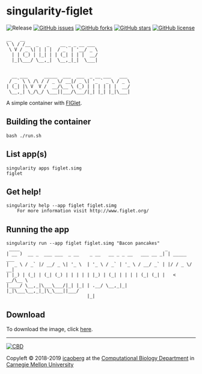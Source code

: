 # singularity-figlet
![Release](https://img.shields.io/badge/release-prealpha-red.svg)
[![GitHub issues](https://img.shields.io/github/issues/icaoberg/singularity-figlet.svg)](https://github.com/icaoberg/singularity-figlet/issues)
[![GitHub forks](https://img.shields.io/github/forks/icaoberg/singularity-figlet.svg)](https://github.com/icaoberg/singularity-figlet/network)
[![GitHub stars](https://img.shields.io/github/stars/icaoberg/singularity-figlet.svg)](https://github.com/icaoberg/singularity-figlet/stargazers)
[![GitHub license](https://img.shields.io/badge/license-GPLv3-blue.svg)](https://www.gnu.org/licenses/quick-guide-gplv3.en.html)

```
__   __
\ \ / /__  _   _    __ _ _ __ ___
 \ V / _ \| | | |  / _` | '__/ _ \
  | | (_) | |_| | | (_| | | |  __/
  |_|\___/ \__,_|  \__,_|_|  \___|


  __ ___      _____  ___  ___  _ __ ___   ___
 / _` \ \ /\ / / _ \/ __|/ _ \| '_ ` _ \ / _ \
| (_| |\ V  V /  __/\__ \ (_) | | | | | |  __/
 \__,_| \_/\_/ \___||___/\___/|_| |_| |_|\___|

```

A simple container with [FIGlet](https://en.wikipedia.org/wiki/FIGlet).

## Building the container
```
bash ./run.sh
```

## List app(s)
```
singularity apps figlet.simg                                     
figlet
```

## Get help!
```
singularity help --app figlet figlet.simg
    For more information visit http://www.figlet.org/
```

## Running the app

```
singularity run --app figlet figlet.simg "Bacon pancakes"
 ____                                                      _
| __ )  __ _  ___ ___  _ __    _ __   __ _ _ __   ___ __ _| | _____  ___
|  _ \ / _` |/ __/ _ \| '_ \  | '_ \ / _` | '_ \ / __/ _` | |/ / _ \/ __|
| |_) | (_| | (_| (_) | | | | | |_) | (_| | | | | (_| (_| |   <  __/\__ \
|____/ \__,_|\___\___/|_| |_| | .__/ \__,_|_| |_|\___\__,_|_|\_\___||___/
                              |_|
```

## Download

To download the image, click [here](https://drive.google.com/open?id=1P8qLoJmZvcQANjIRM2B8hQXqLyriS4tl).

---
[![CBD](http://www.cbd.cmu.edu/wp-content/uploads/2017/07/wordpress-default.png)](http://www.cbd.cmu.edu)

Copyleft © 2018-2019 [icaoberg](http://www.andrew.cmu.edu/~icaoberg) at the [Computational Biology Department](http://www.cbd.cmu.edu) in [Carnegie Mellon University](http://www.cmu.edu)

